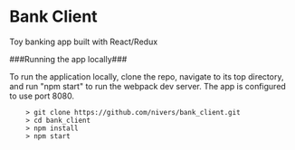 # Bank Client

Toy banking app built with React/Redux

###Running the app locally###

To run the application locally, clone the repo, navigate to its top directory, and run "npm start" to run the webpack dev server. The app is configured to use port 8080.

```
	> git clone https://github.com/nivers/bank_client.git
	> cd bank_client
	> npm install
	> npm start
```
